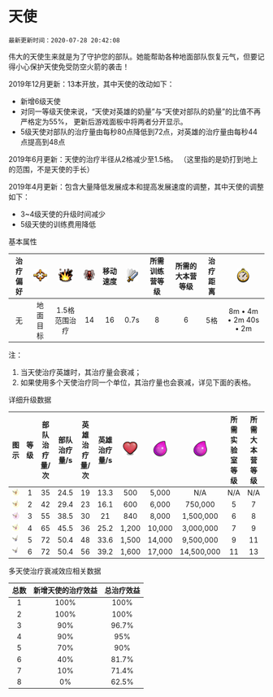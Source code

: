 # 天使

`最新更新时间：2020-07-28 20:42:08`

伟大的天使生来就是为了守护您的部队。她能帮助各种地面部队恢复元气，但要记得小心保护天使免受防空火箭的袭击！


2019年12月更新：13本开放，其中天使的改动如下：

- 新增6级天使
- 对同一等级天使来说，“天使对英雄的奶量”与“天使对部队的奶量”的比值不再严格定为55%， 更新后游戏面板中将两者分开显示。
- 5级天使对部队的治疗量由每秒80点降低到72点，对英雄的治疗量由每秒44点提高到48点

2019年6月更新：天使的治疗半径从2格减少至1.5格。 （这里指的是奶打到地上的范围，不是天使的手长）

2019年4月更新：包含大量降低发展成本和提高发展速度的调整，其中天使的调整如下：

- 3~4级天使的升级时间减少
- 5级天使的训练费用降低


基本属性

|治疗偏好|![目标](/wiki/Other/Target.png "目标")|![攻击类型](/wiki/Other/AttackType.png "攻击类型")|![人口](/wiki/Other/Troops.png "人口")|移动速度|![攻击速度](/wiki/Other/Attack.png "攻击速度")|所需训练营等级|所需的大本营等级|治疗距离|![训练时间](/wiki/Other/Clock.png "训练时间")|
|:-:|:-:|:-:|:-:|:-:|:-:|:-:|:-:|:-:|:-:|
|无|地面目标|1.5格范围治疗|14|16|0.7s|8|6|5格|8m • 4m • 2m 40s • 2m|

注：

1. 当天使治疗英雄时，其治疗量会衰减；
2. 如果使用多个天使治疗同一个单位，其治疗量也会衰减，详见下面的表格。


详细升级数据

|图示|等级|部队治疗量/次|部队治疗量/s|英雄治疗量/次|英雄治疗量/s|![生命值](/wiki/Other/Heart.png "生命值")|![建造所需资源](/wiki/Other/Elixir.png "建造所需资源")|![升级所需资源](/wiki/Other/Elixir.png "升级所需资源")|所需实验室等级|所需大本营等级|![升级所需时间](/wiki/Other/Clock.png "升级所需时间")|
|:-:|:-:|:-:|:-:|:-:|:-:|:-:|:-:|:-:|:-:|:-:|:-:|
|![Healer](/wiki/Troops/HomeVillage/Healer/Lv1-2.png)|1|35|24.5|19|13.3	|500	|5,000	|N/A	    |N/A|N/A|N/A|
|![Healer](/wiki/Troops/HomeVillage/Healer/Lv1-2.png)|2|42|29.4|23|16.1	|600	|6,000	|750,000	|5	|7	|2d|
|![Healer](/wiki/Troops/HomeVillage/Healer/Lv3.png)|3|55|38.5|30|21	|840	|8,000	|1,500,000	|6	|8	|3d|
|![Healer](/wiki/Troops/HomeVillage/Healer/Lv4.png)|4|65|45.5|36|25.2	|1,200	|10,000	|3,000,000	|7	|9	|5d|
|![Healer](/wiki/Troops/HomeVillage/Healer/Lv5-6.png)|5|72|50.4|48|33.6	|1,500	|14,000	|9,500,000	|9	|11	|14d|
|![Healer](/wiki/Troops/HomeVillage/Healer/Lv5-6.png)|6|72|50.4|56|39.2	|1,600	|17,000	|14,500,000	|11	|13	|15d|


多天使治疗衰减效应相关数据

|总数|新增天使的治疗效益|总治疗效益|
|:-:|:-:|:-:|
|1	|100%	|100%|
|2	|100%	|100%|
|3	|90%	|96.7%|
|4	|90%	|95%|
|5	|70%	|90%|
|6	|40%	|81.7%|
|7	|10%	|71.4%|
|8	|0%	    |62.5%|